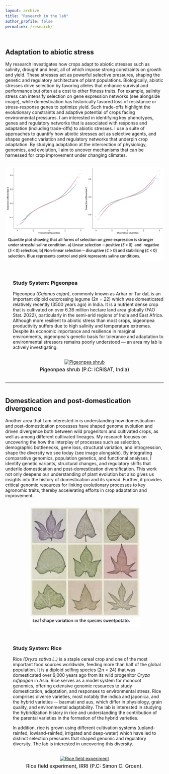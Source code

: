 ```yaml
---
layout: archive
title: "Research in the lab"
author_profile: false
permalink: /research/
---
```


<!-- Section 1: Adaptation to abiotic stress -->
<div style="display: flex; gap: 1rem; align-items: center; flex-wrap: wrap; margin-bottom: 2rem;">
  <div style="flex: 2 1 400px; min-width: 300px;">
    <h2><strong>Adaptation to abiotic stress</strong></h2>
    <p>
    My research investigates how crops adapt to abiotic stresses such as salinity, drought and heat, all of which impose strong constraints on growth and yield. These stresses act as powerful selective pressures, shaping the genetic and regulatory architecture of plant populations. Biologically, abiotic stresses drive selection by favoring alleles that enhance survival and performance but often at a cost to other fitness traits. For example, salinity stress can intensify selection on gene expression networks (see alongside image), while domestication has historically favored loss of resistance or stress-response genes to optimize yield. Such trade-offs highlight the evolutionary constraints and adaptive potential of crops facing environmental pressures. I am interested in identifying key phenotypes, genes and regulatory networks that is associated with response and adaptation (including trade-offs) to abiotic stresses. I use a suite of approaches to quantify how abiotic stresses act as selective agents, and shapes genetic variation and regulatory networks that underpin crop adaptation. By studying adaptation at the intersection of physiology, genomics, and evolution, I aim to uncover mechanisms that can be harnessed for crop improvement under changing climates.
    </p>
  </div> 
  <div style="flex: 1 1 400px; min-width: 250px; text-align: center;">
    <a href="http://gupta-plantgenevo.github.io/images/rice_salineselection.jpg">
      <img src="/images/rice_salineselection.jpg" 
           width="600" 
           alt="Selection on transcript - salinity stress"
           style="max-width: 100%; height: auto;">
    </a>
  </div>
</div>

<!-- Subheading: Pigeonpea -->
<div style="display: flex; gap: 1rem; align-items: center; flex-wrap: wrap; margin-bottom: 2rem;">
  <div style="flex: 2 1 500px; min-width: 300px;"> 
    <h3 style="margin-left: 1.5rem;"><strong>Study System: Pigeonpea</strong></h3>
    <p style="margin-left: 1.5rem;">
    Pigeonpea <em>(Cajanus cajan)</em>, commonly known as Arhar or Tur dal, is an important diploid outcrossing legume (2n = 22) which was domesticated relatively recently (3500 years ago) in India. It is a nutrient dense crop that is cultivated on over 6.36 million hectare land area globally (FAO Stat. 2022), particularly in the semi-arid regions of India and East Africa. Although more resilient to abiotic stress than most crops, pigeonpea productivity suffers due to high salinity and temperature extremes. Despite its economic importance and resilience in marginal environments, pigeonpea's genetic basis for tolerance and adaptation to environmental stressors remains poorly understood — an area my lab is actively investigating.
    </p>
  </div>
  <div style="flex: 1 1 300px; min-width: 250px; text-align: center;">
    <a href="http://gupta-plantgenevo.github.io/images/pigeonpea.png">
      <img src="/images/pigeonpea.png" 
           width="300" 
           alt="Pigeonpea shrub"
           style="max-width: 100%; height: auto;">
    </a>
    <div style="color: black; font-size: 16px; margin-top: 5px;">
      Pigeonpea shrub (P.C: ICRISAT, India)
    </div>
  </div>
</div>

---

<!-- Section 2: Domestication -->
<div style="display: flex; gap: 1rem; align-items: center; flex-wrap: wrap; margin-bottom: 2rem;">
  <div style="flex: 2 1 500px; min-width: 300px;">
    <h2><strong>Domestication and post-domestication divergence</strong></h2>
    <p>
    Another area that I am interested in is understanding how domestication and post-domestication processes have shaped genome evolution and driven divergence both between wild progenitors and cultivated crops, as well as among different cultivated lineages. My research focuses on uncovering the how the interplay of processes such as selection, demographic bottlenecks, gene loss, structural variation, and introgression, shape the diversity we see today (see image alongside). By integrating comparative genomics, population genetics, and functional analyses, I identify genetic variants, structural changes, and regulatory shifts that underlie domestication and post-domestication diversification. This work not only deepens our understanding of plant evolution but also gives us insights into the history of domestication and its spread. Further, it provides critical genomic resources for linking evolutionary processes to key agronomic traits, thereby accelerating efforts in crop adaptation and improvement.
    </p>
  </div>
  <div style="flex: 1 1 300px; min-width: 250px; text-align: center;">
    <a href="http://gupta-plantgenevo.github.io/images/sp_leafshape.jpg">
      <img src="/images/sp_leafshape.jpg" 
           width="350" 
           alt="Leaf shape variation"
           style="max-width: 100%; height: auto;">
    </a>
  </div>
</div>

<!-- Subheading: Rice -->
<div style="display: flex; gap: 1rem; align-items: center; flex-wrap: wrap; margin-bottom: 2rem;">
  <div style="flex: 2 1 400px; min-width: 300px;">
    <h3 style="margin-left: 1.5rem;"><strong>Study System: Rice</strong></h3>
    <p style="margin-left: 1.5rem;">
    Rice <em>(Oryza sativa L.)</em> is a staple cereal crop and one of the most important food sources worldwide, feeding more than half of the global population. It is a diploid selfing species (2n = 24) that was domesticated over 9,000 years ago from its wild progenitor <em>Oryza rufipogon</em> in Asia. Rice serves as a model system for monocot genomics, offering extensive genomic resources to study domestication, adaptation, and responses to environmental stress. Rice comprises diverse varieties, most notably the indica and japonica, and the hybrid varieties -- basmati and aus, which differ in physiology, grain quality, and environmental adaptability. The lab is interested in studying the hybridization history in rice and understanding the contribution of the parental varieties in the formation of the hybrid varieties.
    </p>
    <p style="margin-left: 1.5rem;">
    In addition, rice is grown using different cultivation systems (upland-rainfed, lowland-rainfed, irrigated and deep-water) which have led to distinct selection pressures that shaped genomic and regulatory diversity. The lab is interested in uncovering this diversity.
    </p>
  </div>
  <div style="flex: 1 1 400px; min-width: 250px; text-align: center;">
    <a href="http://gupta-plantgenevo.github.io/images/rice.jpg">
      <img src="/images/rice.jpg" 
           width="600" 
           alt="Rice field experiment"
           style="max-width: 100%; height: auto;">
    </a>
    <div style="color: black; font-size: 16px; margin-top: 5px;">
      Rice field experiment, IRRI (P.C: Simon C. Groen).
    </div>
  </div>
</div>
